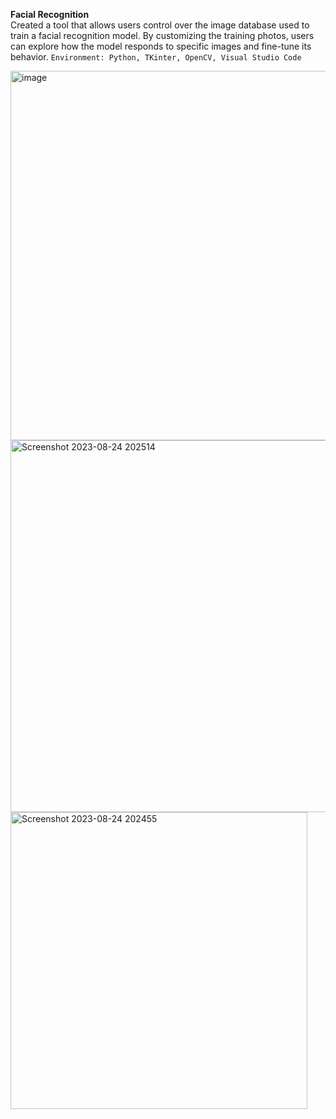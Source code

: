 **Facial Recognition**  
Created a tool that allows users control over the image database used to train a facial recognition model. By customizing the training photos, users can explore how the model responds to specific images and fine-tune its behavior. 
`Environment: Python, TKinter, OpenCV, Visual Studio Code`

<img width="591" alt="image" src="https://github.com/oagrawal/Facial_Recognition/assets/19733435/9aed7947-08e6-4e31-ad5a-6d1acdc0bfa5">

<img width="595" alt="Screenshot 2023-08-24 202514" src="https://github.com/oagrawal/Facial_Recognition/assets/19733435/6b57769e-5d94-4aa5-b6c2-2df5f7eb26c3">

<img width="475" alt="Screenshot 2023-08-24 202455" src="https://github.com/oagrawal/Facial_Recognition/assets/19733435/59631f15-a0c0-41aa-ad00-9426d50d6a07">

